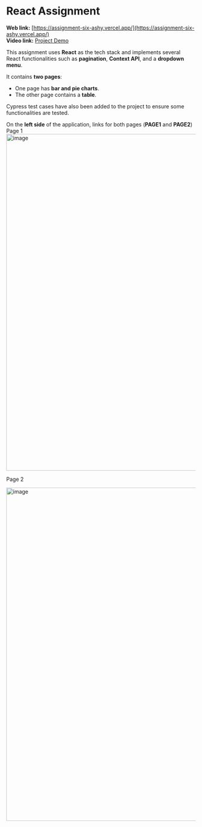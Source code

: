 # React Assignment

**Web link:** [https://assignment-six-ashy.vercel.app/](https://assignment-six-ashy.vercel.app/)  
**Video link:** [Project Demo](https://drive.google.com/file/d/1BisrKAjCIx-M842bHXoDqMz--dLybLdv/view?usp=drive_link)

This assignment uses **React** as the tech stack and implements several React functionalities such as **pagination**, **Context API**, and a **dropdown menu**.

It contains **two pages**:  
- One page has **bar and pie charts**.  
- The other page contains a **table**.  

Cypress test cases have also been added to the project to ensure some functionalities are tested.

On the **left side** of the application, links for both pages (**PAGE1** and **PAGE2**)
Page 1
<img width="1896" height="895" alt="image" src="https://github.com/user-attachments/assets/2df03358-3a11-4fb5-a987-9544a6ce7ac7" />


Page 2 

<img width="1903" height="886" alt="image" src="https://github.com/user-attachments/assets/7aad9ef2-7dec-4a1d-817a-b340d26278f2" />

